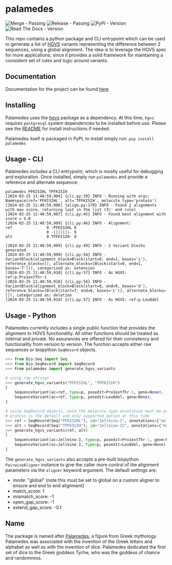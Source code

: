 # palamedes

![Merge - Passing](https://github.com/mammothbio-os/palamedes/actions/workflows/merge.yaml/badge.svg) ![Release - Passing](https://github.com/mammothbio-os/palamedes/actions/workflows/release.yaml/badge.svg) ![PyPI - Version](https://img.shields.io/pypi/v/palamedes) ![Read The Docs - Version](https://readthedocs.org/projects/mammothbio-os-palamedes/badge/?version=stable)

This repo contains a python package and CLI entrypoint which can be used to generate a list of [HGVS](https://github.com/biocommons/hgvs) variants representing the difference between 2 sequences, using a global alignment. The idea is to leverage the HGVS spec for more applications, since it provides a solid framework for maintaining a consistent set of rules and logic
around variants.

## Documentation

Documentation for the project can be found [here](https://mammothbio-os-palamedes.readthedocs.io/en/stable/)

## Installing

Palamedes uses the [hgvs](https://github.com/biocommons/hgvs) package as a dependency. At this time, `hgvs` requires `postgresql` system dependencies to be installed before use. Please see the [README](https://github.com/biocommons/hgvs/blob/main/README.md#installing-hgvs-locally) for install instructions if needed.

Palamedes itself is packaged in PyPI, to install simply run: `pip install palamedes`

## Usage - CLI

Palamedes includes a CLI entrypoint, which is mostly useful for debugging and exploration. Once installed, simply run `palamedes` and provide a reference and alternate sequence:
```shell
palamedes PFKISIHL TPFKISIH
[2024-03-25 11:40:59,904] {cli.py:39} INFO - Running with args: Namespace(ref='PFKISIHL', alt='TPFKISIH', molecule_type='protein')
[2024-03-25 11:40:59,906] {align.py:179} INFO - Found 2 alignments with max score, returning last in the list (3\' end rule)
[2024-03-25 11:40:59,907] {cli.py:45} INFO - Found best alignment with score = 5.0
[2024-03-25 11:40:59,909] {cli.py:46} INFO - Alignment:
ref               0 -PFKISIHL 8
                  0 -|||||||- 9
alt               0 TPFKISIH- 8

[2024-03-25 11:40:59,909] {cli.py:49} INFO - 2 Variant blocks generated
[2024-03-25 11:40:59,909] {cli.py:54} INFO - VariantBlock(alignment_block=Block(start=0, end=1, bases='i'), reference_blocks=[], alternate_blocks=[Block(start=0, end=1, bases='T')]), categorized as: extension
[2024-03-25 11:40:59,910] {cli.py:57} INFO - As HGVS: ref:p.Pro1extThr-1
[2024-03-25 11:40:59,910] {cli.py:54} INFO - VariantBlock(alignment_block=Block(start=8, end=9, bases='d'), reference_blocks=[Block(start=7, end=8, bases='L')], alternate_blocks=[]), categorized as: deletion
[2024-03-25 11:40:59,910] {cli.py:57} INFO - As HGVS: ref:p.Leu8del
```

## Usage - Python

Palamedes currently includes a single public function that provides the alignment to HGVS functionality. All other functions should
be treated as internal and private. No assurances are offered for their consistency and functionality from version to version. The function accepts either raw sequences or biopython `SeqRecord` objects.

```python
>>> from Bio.Seq import Seq
>>> from Bio.SeqRecord import SeqRecord
>>> from palamedes import generate_hgvs_variants

# using raw strings
>>> generate_hgvs_variants("PFKISIHL", "TPFKISIH")
[
    SequenceVariant(ac=ref, type=p, posedit=Pro1extThr-1, gene=None),
    SequenceVariant(ac=ref, type=p, posedit=Leu8del, gene=None),
]

# using SeqRecord objects, note the molecule_type annotation must be provided and set to a supported type
# protein is the default and only supported option at this time
>>> ref = SeqRecord(Seq("PFKISIHL"), id="Jelleine-I", annotations={"molecule_type": "protein"})
>>> alt = SeqRecord(Seq("TPFKISIH"), id="Jelleine-IV", annotations={"molecule_type": "protein"})
>>> generate_hgvs_variants(ref, alt)
[
    SequenceVariant(ac=Jelleine-I, type=p, posedit=Pro1extThr-1, gene=None),
    SequenceVariant(ac=Jelleine-I, type=p, posedit=Leu8del, gene=None)
]
```

The `generate_hgvs_variants` also accepts a pre-built biopython `PairwiseAligner` instance to give the caller more control of the alignment parameters via the `aligner` keyword argument. The default settings are:
- mode: "global" (note this must be set to global on a custom aligner to ensure and end to end alignment)
- match_score: 1
- mismatch_score: -1
- open_gap_score: -1
- extend_gap_score: -0.1

## Name

The package is named after [Palamedes](https://en.wikipedia.org/wiki/Palamedes_(mythology)), a figure from Greek mythology. Palamedes was associated with the invention of the Greek letters and alphabet as well as with the invention of dice. Palamedes dedicated the first set of dice to the Greek goddess Tyche, who was the goddess of chance and randomness.
